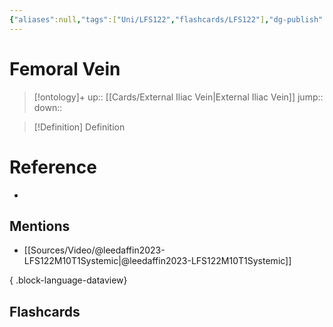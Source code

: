 ```yaml
---
{"aliases":null,"tags":["Uni/LFS122","flashcards/LFS122"],"dg-publish":true,"permalink":"/cards/femoral-vein/","dgPassFrontmatter":true}
---
```


# Femoral Vein

> [!ontology]+
> up:: [[Cards/External Iliac Vein\|External Iliac Vein]]
> jump:: 
> down:: 

> [!Definition] Definition

# Reference

- 

## Mentions

- [[Sources/Video/@leedaffin2023-LFS122M10T1Systemic\|@leedaffin2023-LFS122M10T1Systemic]]

{ .block-language-dataview}

## Flashcards